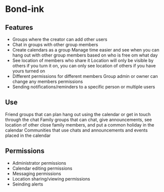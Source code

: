 # Bond-ink
## Features
* Groups where the creator can add other users
* Chat in groups with other group members
* Create calendars as a group
Manage time easier and see when you can hang out with other group members based on who is free om what day
* See location of members who share it
Location will only be visible by others if you turn it on, you can only see location of others if you have yours turned on
* Different permissions for different members
Group admin or owner can change any members permissions
* Sending notifications/reminders to a specific person or multiple users

## Use
Friend groups that can plan hang out using the calendar or get in touch through the chat
Family groups that can chat, give announcements, see location of other close family members, and put a common holiday in the calendar
Communities that use chats and announcements and events placed in the calendar

## Permissions
* Administrator permissions
* Calendar editing permissions
* Messaging permissions
* Location sharing/viewing permissions
* Seinding alerts

